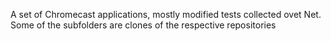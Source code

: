 A set of Chromecast applications, mostly modified tests collected ovet Net.
Some of the subfolders are clones of the respective repositories
